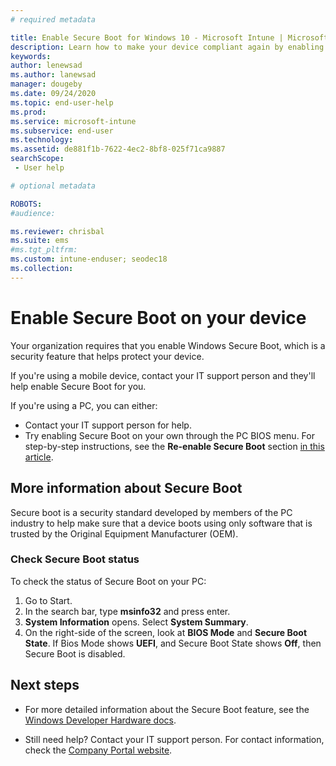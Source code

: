 ```yaml
---
# required metadata

title: Enable Secure Boot for Windows 10 - Microsoft Intune | Microsoft Docs
description: Learn how to make your device compliant again by enabling Secure Boot.  
keywords:
author: lenewsad
ms.author: lanewsad
manager: dougeby
ms.date: 09/24/2020
ms.topic: end-user-help
ms.prod:
ms.service: microsoft-intune
ms.subservice: end-user
ms.technology:
ms.assetid: de881f1b-7622-4ec2-8bf8-025f71ca9887
searchScope:
 - User help

# optional metadata

ROBOTS:  
#audience:

ms.reviewer: chrisbal
ms.suite: ems
#ms.tgt_pltfrm:
ms.custom: intune-enduser; seodec18
ms.collection: 
---
```



# Enable Secure Boot on your device  

Your organization requires that you enable Windows Secure Boot, which is a security feature that helps protect your device.  

If you're using a mobile device, contact your IT support person and they'll help enable Secure Boot for you.  

If you're using a PC, you can either:

* Contact your IT support person for help.  
* Try enabling Secure Boot on your own through the PC BIOS menu. For step-by-step instructions, see the **Re-enable Secure Boot** section [in this article](/windows-hardware/manufacture/desktop/disabling-secure-boot#re-enable-secure-boot).  

## More information about Secure Boot  

Secure boot is a security standard developed by members of the PC industry to help make sure that a device boots using only software that is trusted by the Original Equipment Manufacturer (OEM).  

### Check Secure Boot status  
To check the status of Secure Boot on your PC:  

1. Go to Start.
2. In the search bar, type **msinfo32** and press enter. 
3. **System Information** opens. Select **System Summary**. 
4. On the right-side of the screen, look at **BIOS Mode** and **Secure Boot State**. If Bios Mode shows **UEFI**, and Secure Boot State shows **Off**, then Secure Boot is disabled.  

## Next steps  

* For more detailed information about the Secure Boot feature, see the [Windows Developer Hardware docs](/windows-hardware/manufacture/desktop/secure-boot-landing).  

* Still need help? Contact your IT support person. For contact information, check the [Company Portal website](https://go.microsoft.com/fwlink/?linkid=2010980).